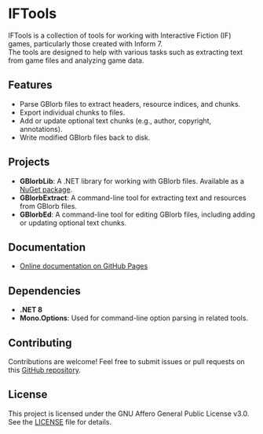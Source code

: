 # IFTools

IFTools is a collection of tools for working with Interactive Fiction (IF) games, particularly those created with Inform 7.  
The tools are designed to help with various tasks such as extracting text from game files and analyzing game data.

## Features

- Parse GBlorb files to extract headers, resource indices, and chunks.
- Export individual chunks to files.
- Add or update optional text chunks (e.g., author, copyright, annotations).
- Write modified GBlorb files back to disk.

## Projects

- **GBlorbLib**: A .NET library for working with GBlorb files. Available as a [NuGet package](https://www.nuget.org/packages/Casasoft.IF.GBlorbLib).
- **GBlorbExtract**: A command-line tool for extracting text and resources from GBlorb files.
- **GBlorbEd**: A command-line tool for editing GBlorb files, including adding or updating optional text chunks.

## Documentation

- [Online documentation on GitHub Pages](https://strawberryfield.github.io/IFTools/)
  
## Dependencies

- **.NET 8**
- **Mono.Options**: Used for command-line option parsing in related tools.

## Contributing

Contributions are welcome! Feel free to submit issues or pull requests on this [GitHub repository](https://github.com/strawberryfield/IFTools).

## License

This project is licensed under the GNU Affero General Public License v3.0. See the [LICENSE](https://www.gnu.org/licenses/agpl-3.0.html) file for details.
